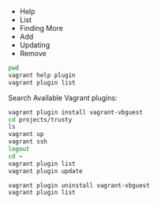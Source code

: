 - Help
- List
- Finding More
- Add
- Updating
- Remove

```bash
pwd
vagrant help plugin
vagrant plugin list

```

Search Available Vagrant plugins:
```bash
vagrant plugin install vagrant-vbguest
cd projects/trusty
ls
vagrant up
vagrant ssh
logout
cd ~
vagrant plugin list
vagrant plugin update

vagrant plugin uninstall vagrant-vbguest
vagrant plugin list

```